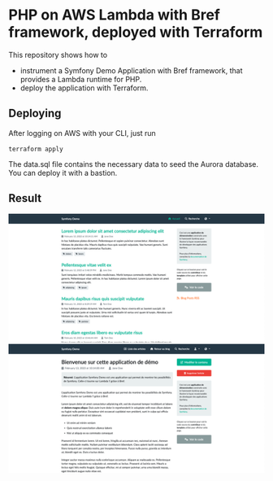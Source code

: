 # PHP on AWS Lambda with Bref framework, deployed with Terraform

This repository shows how to
* instrument a Symfony Demo Application 
with Bref framework, that provides a Lambda runtime for PHP.
* deploy the application with Terraform.



## Deploying
After logging on AWS with your CLI, just run 
```
terraform apply
```
 
The data.sql file contains the necessary data to seed the Aurora database. 
You can deploy it with a bastion. 

## Result
![Screenshot of running app](bref-screenshot.png)
![Articles can be edited!](bref-screenshot2.png)